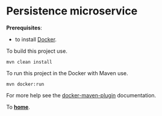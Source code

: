 Persistence microservice
===========================

**Prerequisites**:

 - to install [Docker](https://docs.docker.com/).

To build this project use.

    mvn clean install

To run this project in the Docker with Maven use.

    mvn docker:run

For more help see the [docker-maven-plugin](https://github.com/fabric8io/docker-maven-plugin) documentation.

To [**home**](../README.md).
